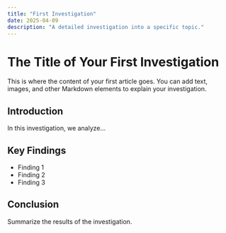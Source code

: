 ```yaml
---
title: "First Investigation"
date: 2025-04-09
description: "A detailed investigation into a specific topic."
---
```


# The Title of Your First Investigation

This is where the content of your first article goes. You can add text, images, and other Markdown elements to explain your investigation.

## Introduction

In this investigation, we analyze...

## Key Findings

- Finding 1
- Finding 2
- Finding 3

## Conclusion

Summarize the results of the investigation.
